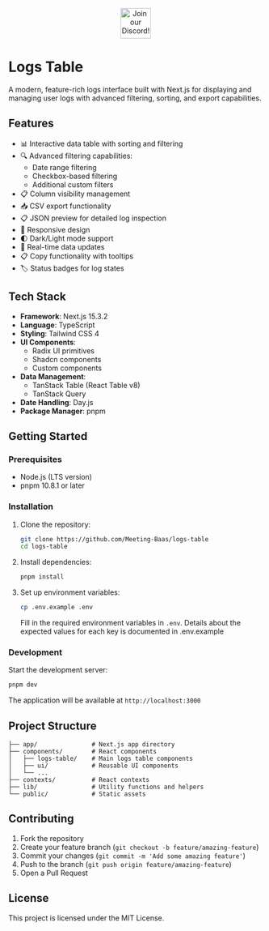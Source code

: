 <p align="center"><a href="https://discord.com/invite/dsvFgDTr6c"><img height="60px" src="https://user-images.githubusercontent.com/31022056/158916278-4504b838-7ecb-4ab9-a900-7dc002aade78.png" alt="Join our Discord!"></a></p>

# Logs Table

A modern, feature-rich logs interface built with Next.js for displaying and managing user logs with advanced filtering, sorting, and export capabilities.

## Features

- 📊 Interactive data table with sorting and filtering
- 🔍 Advanced filtering capabilities:
  - Date range filtering
  - Checkbox-based filtering
  - Additional custom filters
- 📋 Column visibility management
- 📥 CSV export functionality
- 📋 JSON preview for detailed log inspection
- 📱 Responsive design
- 🌓 Dark/Light mode support
- 🔄 Real-time data updates
- 📋 Copy functionality with tooltips
- 🏷️ Status badges for log states

## Tech Stack

- **Framework**: Next.js 15.3.2
- **Language**: TypeScript
- **Styling**: Tailwind CSS 4
- **UI Components**: 
  - Radix UI primitives
  - Shadcn components
  - Custom components
- **Data Management**: 
  - TanStack Table (React Table v8)
  - TanStack Query
- **Date Handling**: Day.js
- **Package Manager**: pnpm

## Getting Started

### Prerequisites

- Node.js (LTS version)
- pnpm 10.8.1 or later

### Installation

1. Clone the repository:
   ```bash
   git clone https://github.com/Meeting-Baas/logs-table
   cd logs-table
   ```

2. Install dependencies:
   ```bash
   pnpm install
   ```

3. Set up environment variables:
   ```bash
   cp .env.example .env
   ```
   Fill in the required environment variables in `.env`. Details about the expected values for each key is documented in .env.example

### Development

Start the development server:
```bash
pnpm dev
```

The application will be available at `http://localhost:3000`

## Project Structure

```
├── app/               # Next.js app directory
├── components/        # React components
│   ├── logs-table/    # Main logs table components
│   ├── ui/            # Reusable UI components
│   └── ...
├── contexts/          # React contexts
├── lib/               # Utility functions and helpers
└── public/            # Static assets
```

## Contributing

1. Fork the repository
2. Create your feature branch (`git checkout -b feature/amazing-feature`)
3. Commit your changes (`git commit -m 'Add some amazing feature'`)
4. Push to the branch (`git push origin feature/amazing-feature`)
5. Open a Pull Request

## License

This project is licensed under the MIT License.

